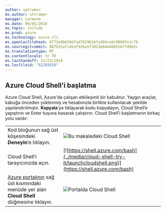 ```yaml
---
author: sptramer
ms.author: sttramer
manager: carmonm
ms.date: 09/05/2018
ms.topic: include
ms.prod: azure
ms.technology: azure-cli
ms.openlocfilehash: 8773e0bb59d7ad7829616fa304cedc9889fe1c76
ms.sourcegitcommit: 887b15afcdeaf926a5f3d21b64e4045167fd062c
ms.translationtype: MT
ms.contentlocale: tr-TR
ms.lasthandoff: 11/23/2018
ms.locfileid: "52293558"
---
```

## <a name="launch-azure-cloud-shell"></a>Azure Cloud Shell'i başlatma

Azure Cloud Shell, Azure'da çalışan etkileşimli bir kabuktur. Yaygın araçlar, kabuğa önceden yüklenmiş ve hesabınızla birlikte kullanılacak şekilde yapılandırılmıştır. **Kopyala**’ya tıklayarak kodu kopyalayın, Cloud Shell’e yapıştırın ve Enter tuşuna basarak çalıştırın.  Cloud Shell’i başlatmanın birkaç yolu vardır:

|   | |
|-----------------------------------------------|---|
| Kod bloğunun sağ üst köşesindeki **Deneyin**’e tıklayın. | ![Bu makaledeki Cloud Shell](../media/cloud-shell-try-it/cli-try-it.png) |
| Cloud Shell’i tarayıcınızda açın. | [![https://shell.azure.com/bash](../media/cloud-shell-try-it/launchcloudshell.png)](https://shell.azure.com/bash) |
| [Azure portalının](https://portal.azure.com) sağ üst kısmındaki menüde yer alan **Cloud Shell** düğmesine tıklayın. | ![Portalda Cloud Shell](../media/cloud-shell-try-it/cloud-shell-menu.png) |
